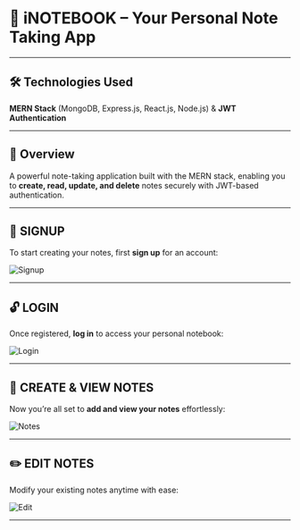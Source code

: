 # 📝 iNOTEBOOK – Your Personal Note Taking App

---

## 🛠️ Technologies Used  
**MERN Stack** (MongoDB, Express.js, React.js, Node.js) & **JWT Authentication**

---

## 🚀 Overview  
A powerful note-taking application built with the MERN stack, enabling you to **create, read, update, and delete** notes securely with JWT-based authentication.

---

## 🔐 SIGNUP  
To start creating your notes, first **sign up** for an account:

![Signup](https://github.com/vjoshi29/iNotebook/assets/140043392/bd129f29-bf8f-4c4f-a7af-75f79d922f88)

---

## 🔓 LOGIN  
Once registered, **log in** to access your personal notebook:

![Login](https://github.com/vjoshi29/iNotebook/assets/140043392/d94ac986-907a-4933-9e3e-e6d218b3258c)

---

## 📝 CREATE & VIEW NOTES  
Now you’re all set to **add and view your notes** effortlessly:

![Notes](https://github.com/vjoshi29/iNotebook/assets/140043392/724116a0-0ce5-4619-b719-4b3465ca813e)

---

## ✏️ EDIT NOTES  
Modify your existing notes anytime with ease:

![Edit](https://github.com/vjoshi29/iNotebook/assets/140043392/05b24203-fc4f-4c84-a731-7b0db2753865)

---

